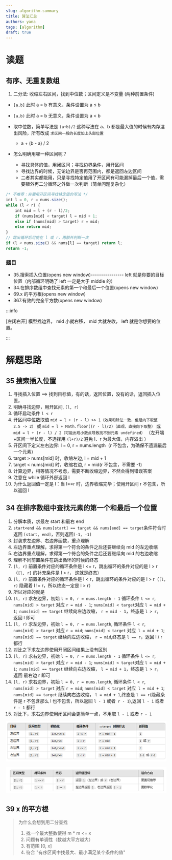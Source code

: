 ```yaml
---
slug: algorithm-summary
title: 算法汇总
authors: yana
tags: [algorithm]
draft: true
---
```


# 读题

## 有序、无重复数组

1. 二分法: 收缩左右区间，找到中位数；区间定义是不变量 (两种前置条件)

- `[a,b]` 此时 a = b 有意义，条件设置为 a ≤ b
- `[a,b)` 此时 a = b 无意义，条件设置为 a < b

- 取中位数，简单写法是 `(a+b)/2` 这种写法在 a、b 都是最大值的时候有内存溢出风险，所有改成 `求区间一般的长度加上头部位置`

  - a + (b - a) / 2

- 怎么明确用哪一种区间呢？
  - 寻找具体的值，用闭区间；寻找边界条件，用开区间
  - 寻找边界的时候，无论边界是否再范围内，都是返回左边区间
  - 二者其实都能用，只是寻找特定值用了开区间有可能漏掉最后一个值，需要额外再二分循环之外做一次判断（简单问题复杂化）

```js
/* 不推荐：非要用开区间寻找特定值的写法 */
int l = 0, r = nums.size();
while (l < r) {
    int mid = l + (r - l)/2;
    if (nums[mid] < target) l = mid + 1;
    else if (nums[mid] > target) r = mid;
    else return mid;
}
// 跳出循环后可能在 l 或 r，再额外判断一次
if (l < nums.size() && nums[l] == target) return l;
return -1;

```

### 题目

- 35.搜索插入位置(opens new window)---------------- left 就是你要的目标位置（内部循环明确了 left 一定是大于 middle 的）
- 34.在排序数组中查找元素的第一个和最后一个位置(opens new window)
- 69.x 的平方根(opens new window)
- 367.有效的完全平方数(opens new window)

:::info

[左闭右开] 模型找边界， mid 小就右移， mid 大就左收， left 就是你想要的位置。

:::

# 解题思路

## 35 搜索插入位置

1. 寻找插入位置 ==> 找到目标值，有的话，返回位置，没有的话，返回插入位置，
2. 明确寻找边界，用开区间, `[l, r)`
3. 循环启动条件 `l < r`
4. 开区间中位数取值 `mid = l + (r - l) >> 1（效果和除法一致，但是向下取整 2.5 -> 2）` 或
   `mid = l + Math.floor((r - l)/2)（直观，直接向下取整）` 或
   `mid = l + (r - l) / 2（可能出现小数点导致找不到元素 undefined）` （左开端+区间一半长度，不选择用 `(l+r)/2` 避免 l、r
   为最大值，内存溢出 ）
5. 开区间下定义左右边界: l = 0, r = nums.length（r 不包含，为确保不遗漏最后一个元素）
6. target > nums[mid] 时，收缩左边, l = mid + 1
7. target < nums[mid] 时，收缩右边, r = mid(r 不包含，不需要 -1)
8. 计算边界，相等情况不考虑，需要不断收缩边界，不然会得到错误答案
9. 注意在 while 循环外部返回 l
10. 为什么返回值一定是 l：当 l==r 时，边界收缩完毕；使用开区间 r 不包含，所以返回 l

## 34 在排序数组中查找元素的第一个和最后一个位置

1. 分解本质，求最左 start 和最右 end
2. `start<end && nums[start] == target && nums[end] == target`条件符合时返回 `[start, end]`，否则返回`[-1, -1]`
3. 封装求左边界、右边界函数，重点理解
4. 左边界重点理解，求得第一个符合的条件之后还要继续向 mid 的左边收缩
5. 右边界重点理解，求得第一个符合的条件之后还要继续向 mid 的右边收缩
6. 理解不同前置条件在跳出循环的时候的终态
7. `[l, r]` 前置条件对应的循环条件是 l <= r，跳出循环的条件对应的是 l > r（`[l, r]` 的补充条件是 l > r， 这就是终态）
8. `[l, r)` 前置条件对应的循环条件是 l < r，跳出循环的条件对应的是 l > r（`[l, r)` 隐藏着 l != r，所以终态一定是 l > r）
9. 所以对应的就是
10. `[l, r]` 求左边界，初始 `l = 0, r = nums.length - 1` 循环条件 `l <= r`, `nums[mid] > target` 对应 `r = mid - 1`;
    `nums[mid] < target`对应 `l = mid + 1`;` nums[mid] == target` 继续向左边收缩， `r = mid - 1`，终态是 `l > r`， 返回
    l 即可
11. `[l, r)` 求左边界，初始 `l = 0, r = nums.length`, 循环条件 `l < r`, `nums[mid] > target` 对应 `r = mid`;
    `nums[mid] < target` 对应` l = mid + 1`; `nums[mid] == target` 继续向左边收缩， `r = mid`,终态是 `l == r`，返回 l /
    r 都行
12. 对比之下求左边界使用开闭区间结果上没有区别
13. `[l, r]` 求右边界，初始 `l = 0, r = nums.length - 1` 循环条件 `l <= r`, `nums[mid] > target` 对应 `r = mid - 1`;
    `nums[mid] < target`对应 `l = mid + 1`;` nums[mid] == target` 继续向右边收缩， `l = mid + 1`，终态是 `l > r`， 返回
    最右边 r 即可
14. `[l, r)` 求右边界，初始 `l = 0, r = nums.length`, 循环条件 `l < r`, `nums[mid] > target` 对应 `r = mid`;
    `nums[mid] < target` 对应` l = mid + 1`; `nums[mid] == target` 继续向右边收缩， `l = mid + 1`,终态是 `l == r`(隐藏条
    件是 r 不包含那么 l 也不包含，所以返回 `l - 1` 或者` r - 1`),返回 `l - 1` 或者 `r - 1` 都行
15. 对比下，求右边界使用闭区间会更简单一点，不用取 `l - 1` 或者 `r - 1`

![image-20250414150820209](image-20250414150820209.png)

![image-20250414150847154](image-20250414150847154.png)

## 39 x 的平方根

> 为什么会想到用二分查找
>
> 1. 找一个最大整数使得 m \* m <= x
> 2. 问题有单调性（数越大平方越大）
> 3. 有范围 [0, x]
> 4. 符合 "有序区间中找最大、最小满足某个条件的值"
